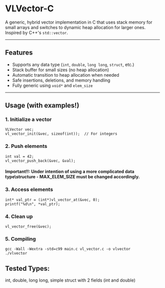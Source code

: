 # VLVector-C

A generic, hybrid vector implementation in C that uses stack memory for small arrays and switches to dynamic heap allocation for larger ones. Inspired by C++'s `std::vector`.

---

## Features

- Supports any data type (`int`, `double`, `long long`, `struct`, etc.)
- Stack buffer for small sizes (no heap allocation)
- Automatic transition to heap allocation when needed
- Safe insertions, deletions, and memory handling
- Fully generic using `void*` and `elem_size`

---

## Usage (with examples!)

### 1. Initialize a vector

```
VLVector vec;
vl_vector_init(&vec, sizeof(int));  // For integers
```

### 2. Push elements 
```
int val = 42;
vl_vector_push_back(&vec, &val);
```
#### Important!!: Under intention of using a more complicated data type\structure - MAX_ELEM_SIZE must be changed accordingly.

### 3. Access elements
``` 
int* val_ptr = (int*)vl_vector_at(&vec, 0);
printf("%d\n", *val_ptr);
```

### 4. Clean up
```
vl_vector_free(&vec);
```

### 5. Compiling
```
gcc -Wall -Wextra -std=c99 main.c vl_vector.c -o vlvector
./vlvector
```

## Tested Types:
int, double, long long, simple struct with 2 fields (int and double)
